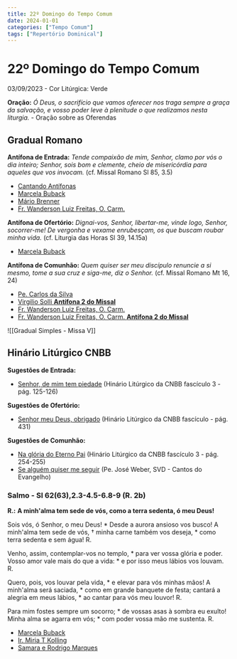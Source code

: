 ```yaml
---
title: 22º Domingo do Tempo Comum
date: 2024-01-01
categories: ["Tempo Comum"]
tags: ["Repertório Dominical"]
---
```

# 22º Domingo do Tempo Comum
03/09/2023 - Cor Litúrgica: Verde

**Oração:** *Ó Deus, o sacrifício que vamos oferecer nos traga sempre a graça da salvação, e vosso poder leve à plenitude o que realizamos nesta liturgia.* - Oração sobre as Oferendas

## Gradual Romano
**Antífona de Entrada:** *Tende compaixão de mim, Senhor, clamo por vós o dia inteiro; Senhor, sois bom e clemente, cheio de misericórdia para aqueles que vos invocam.* (cf. Missal Romano Sl 85, 3.5)
- [Cantando Antífonas](https://youtu.be/ZxUr_7nhEWE)
- [Marcela Buback](https://youtu.be/tvDBwMvFucA)
- [Mário Brenner](https://youtu.be/z3aG8Rz3k8E)
- [Fr. Wanderson Luiz Freitas, O. Carm.](https://youtu.be/WXC3R3EDuKA)

**Antífona de Ofertório:** *Dignai-vos, Senhor, libertar-me, vinde logo, Senhor, socorrer-me! De vergonha e vexame enrubesçam, os que buscam roubar minha vida.* (cf. Liturgia das Horas Sl 39, 14.15a)
- [Marcela Buback](https://youtu.be/3WUj9km4sj8)

**Antífona de Comunhão:** *Quem quiser ser meu discípulo renuncie a si mesmo, tome a sua cruz e siga-me, diz o Senhor.* (cf. Missal Romano Mt 16, 24)
- [Pe. Carlos da Silva](https://youtu.be/WqVGwKEs9ng)
- [Virgilio Solli **Antífona 2 do Missal**](https://youtu.be/twg4ysBocog)
- [Fr. Wanderson Luiz Freitas, O. Carm.](https://youtu.be/0x-Tq2H5cgQ)
- [Fr. Wanderson Luiz Freitas, O. Carm. **Antífona 2 do Missal**](https://youtu.be/QkHs2tp4o2Y)

![[Gradual Simples - Missa V]]


## Hinário Litúrgico CNBB
**Sugestões de Entrada:** 
- [Senhor, de mim tem piedade](https://youtu.be/YzR3cN21soI)
  (Hinário Litúrgico da CNBB fascículo 3 - pág. 125-126)

**Sugestões de Ofertório:**
- [Senhor meu Deus, obrigado](https://youtu.be/UQnCiQSWrek)
  (Hinário Litúrgico da CNBB fascículo - pág. 431)

**Sugestões de Comunhão:**
- [Na glória do Eterno Pai](https://youtu.be/M99kMCZl6BU)
  (Hinário Litúrgico da CNBB fascículo 3 - pág. 254-255)
- [Se alguém quiser me seguir](https://youtu.be/L-_XEgyfUz8)
  (Pe. José Weber, SVD - Cantos do Evangelho)

### Salmo - Sl 62(63),2.3-4.5-6.8-9 (R. 2b)

**R.:** **A minh'alma tem sede de vós, como a terra sedenta, ó meu Deus!**

Sois vós, ó Senhor, o meu Deus! \*
Desde a aurora ansioso vos busco!
A minh'alma tem sede de vós, † 
minha carne também vos deseja, \*
como terra sedenta e sem água! R.

Venho, assim, contemplar-vos no templo, \*
para ver vossa glória e poder.
Vosso amor vale mais do que a vida: \*
e por isso meus lábios vos louvam. R.

Quero, pois, vos louvar pela vida, \*
e elevar para vós minhas mãos!
A minh'alma será saciada, \*
como em grande banquete de festa;
cantará a alegria em meus lábios, \*
ao cantar para vós meu louvor! R.

Para mim fostes sempre um socorro; \*
de vossas asas à sombra eu exulto!
Minha alma se agarra em vós; \*
com poder vossa mão me sustenta. R.

- [Marcela Buback](https://youtu.be/XAnamyXLfX4)
- [Ir. Miria T Kolling](https://youtu.be/1xtNgJB5NZA?t=461)
- [Samara e Rodrigo Marques](https://youtu.be/Pq04Rvdiqd4)

